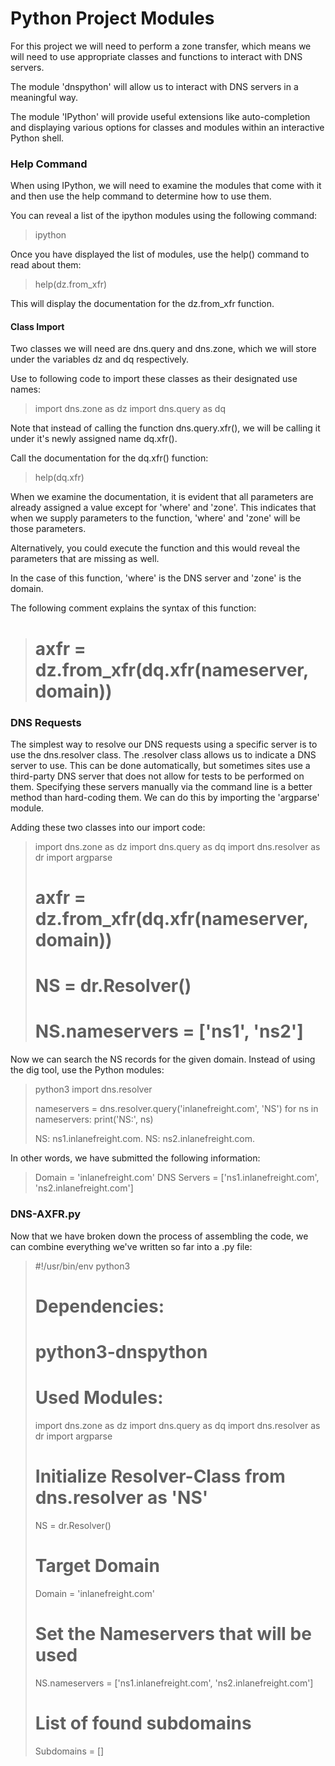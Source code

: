 # Python Project Modules

For this project we will need to perform a zone transfer, which means we will need to use appropriate classes and functions to interact with DNS servers.

The module 'dnspython' will allow us to interact with DNS servers in a meaningful way.

The module 'IPython' will provide useful extensions like auto-completion and displaying various options for classes and modules within an interactive Python shell.

### Help Command

When using IPython, we will need to examine the modules that come with it and then use the help command to determine how to use them.

You can reveal a list of the ipython modules using the following command:

>ipython

Once you have displayed the list of modules, use the help() command to read about them:

>help(dz.from_xfr)

This will display the documentation for the dz.from_xfr function.

#### Class Import

Two classes we will need are dns.query and dns.zone, which we will store under the variables dz and dq respectively.

Use to following code to import these classes as their designated use names:

>import dns.zone as dz
>import dns.query as dq

Note that instead of calling the function dns.query.xfr(), we will be calling it under it's newly assigned name dq.xfr().

Call the documentation for the dq.xfr() function:

>help(dq.xfr)

When we examine the documentation, it is evident that all parameters are already assigned a value except for 'where' and 'zone'. This indicates that when we supply parameters to the function, 'where' and 'zone' will be those parameters.

Alternatively, you could execute the function and this would reveal the parameters that are missing as well.

In the case of this function, 'where' is the DNS server and 'zone' is the domain.

The following comment explains the syntax of this function:

># axfr = dz.from_xfr(dq.xfr(nameserver, domain))

### DNS Requests

The simplest way to resolve our DNS requests using a specific server is to use the dns.resolver class. The .resolver class allows us to indicate a DNS server to use. This can be done automatically, but sometimes sites use a third-party DNS server that does not allow for tests to be performed on them. Specifying these servers manually via the command line is a better method than hard-coding them. We can do this by importing the 'argparse' module.

Adding these two classes into our import code:

>import dns.zone as dz
>import dns.query as dq
>import dns.resolver as dr
>import argparse
>
># axfr = dz.from_xfr(dq.xfr(nameserver, domain))
>
># NS = dr.Resolver()
># NS.nameservers = \['ns1', 'ns2']

Now we can search the NS records for the given domain. Instead of using the dig tool, use the Python modules:

>python3
>import dns.resolver
>
>nameservers = dns.resolver.query('inlanefreight.com', 'NS')
>for ns in nameservers:
>	print('NS:', ns)
>	
>NS: ns1.inlanefreight.com.
>NS: ns2.inlanefreight.com.

In other words, we have submitted the following information:

>Domain = 'inlanefreight.com'
>DNS Servers = \['ns1.inlanefreight.com', 'ns2.inlanefreight.com']

### DNS-AXFR.py

Now that we have broken down the process of assembling the code, we can combine everything we've written so far into a .py file:

>#!/usr/bin/env python3
>
># Dependencies:
># python3-dnspython
>
># Used Modules:
>import dns.zone as dz
>import dns.query as dq
>import dns.resolver as dr
>import argparse
>
># Initialize Resolver-Class from dns.resolver as 'NS'
>NS = dr.Resolver()
>
># Target Domain
>Domain = 'inlanefreight.com'
>
># Set the Nameservers that will be used
>NS.nameservers = \['ns1.inlanefreight.com', 'ns2.inlanefreight.com']
>
># List of found subdomains
>Subdomains = \[]

